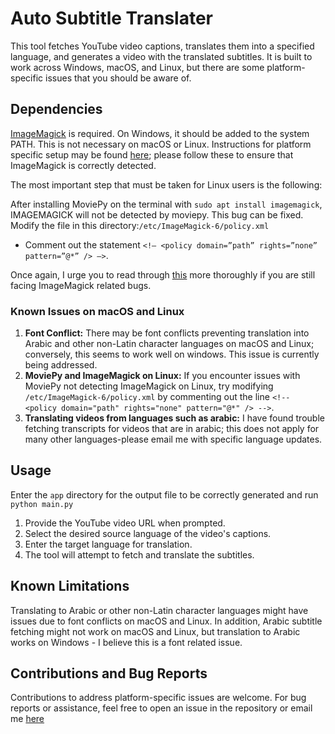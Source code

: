 # Auto Subtitle Translater

This tool fetches YouTube video captions, translates them into a specified language, and generates a video with the translated subtitles. It is built to work across Windows, macOS, and Linux, but there are some platform-specific issues that you should be aware of.

## Dependencies

[ImageMagick](https://imagemagick.org/) is required. On Windows, it should be added to the system PATH. This is not necessary on macOS or Linux. Instructions for platform specific setup may be found [here](https://moviepy-tburrows13.readthedocs.io/en/improve-docs/install.html); please follow these to ensure that ImageMagick is correctly detected. 

The most important step that must be taken for Linux users is the following:

After installing MoviePy on the terminal with `sudo apt install imagemagick`, IMAGEMAGICK will not be detected by moviepy. This bug can be fixed. 
Modify the file in this directory:`/etc/ImageMagick-6/policy.xml`
- Comment out the statement `<!– <policy domain=”path” rights=”none” pattern=”@*” /> –>`.

Once again, I urge you to read through [this](https://moviepy-tburrows13.readthedocs.io/en/improve-docs/install.html) more thoroughly if you are still facing ImageMagick related bugs.

### Known Issues on macOS and Linux
1. **Font Conflict:** There may be font conflicts preventing translation into Arabic and other non-Latin character languages on macOS and Linux; conversely, this seems to work well on windows. This issue is currently being addressed.
2. **MoviePy and ImageMagick on Linux:** If you encounter issues with MoviePy not detecting ImageMagick on Linux, try modifying `/etc/ImageMagick-6/policy.xml` by commenting out the line `<!-- <policy domain="path" rights="none" pattern="@*" /> -->`.
3. **Translating videos from languages such as arabic:** I have found trouble fetching transcripts for videos that are in arabic; this does not apply for many other languages-please email me with specific language updates.

## Usage
Enter the `app` directory for the output file to be correctly generated and run `python main.py`

1. Provide the YouTube video URL when prompted.
2. Select the desired source language of the video's captions.
3. Enter the target language for translation.
4. The tool will attempt to fetch and translate the subtitles. 

## Known Limitations
Translating to Arabic or other non-Latin character languages might have issues due to font conflicts on macOS and Linux. In addition, Arabic subtitle fetching might not work on macOS and Linux, but translation to Arabic works on Windows - I believe this is a font related issue.

## Contributions and Bug Reports
Contributions to address platform-specific issues are welcome. For bug reports or assistance, feel free to open an issue in the repository or email me [here](mailto:shibani.raum@gmail.com?subject=[GitHub]%20Source%20Han%20Sans)
